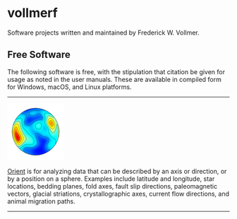 # vollmerf

Software projects written and maintained by Frederick W. Vollmer.

## Free Software

The following software is free, with the stipulation that citation be given for usage as noted in the user manuals. These are available in compiled form for Windows, macOS, and Linux platforms.

---

![Orient](images/Orient3_128n.png)

[Orient](https://www.frederickvollmer.com/orient/) is for analyzing data that can be described by an axis or direction, or by a position on a sphere. Examples include latitude and longitude, star locations, bedding planes, fold axes, fault slip directions, paleomagnetic vectors, glacial striations, crystallographic axes, current flow directions, and animal migration paths.

---
